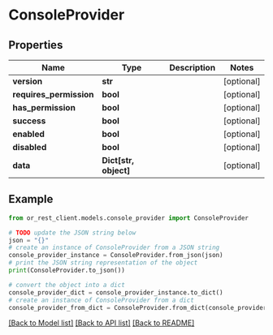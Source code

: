 # ConsoleProvider


## Properties

Name | Type | Description | Notes
------------ | ------------- | ------------- | -------------
**version** | **str** |  | [optional] 
**requires_permission** | **bool** |  | [optional] 
**has_permission** | **bool** |  | [optional] 
**success** | **bool** |  | [optional] 
**enabled** | **bool** |  | [optional] 
**disabled** | **bool** |  | [optional] 
**data** | **Dict[str, object]** |  | [optional] 

## Example

```python
from or_rest_client.models.console_provider import ConsoleProvider

# TODO update the JSON string below
json = "{}"
# create an instance of ConsoleProvider from a JSON string
console_provider_instance = ConsoleProvider.from_json(json)
# print the JSON string representation of the object
print(ConsoleProvider.to_json())

# convert the object into a dict
console_provider_dict = console_provider_instance.to_dict()
# create an instance of ConsoleProvider from a dict
console_provider_from_dict = ConsoleProvider.from_dict(console_provider_dict)
```
[[Back to Model list]](../README.md#documentation-for-models) [[Back to API list]](../README.md#documentation-for-api-endpoints) [[Back to README]](../README.md)


